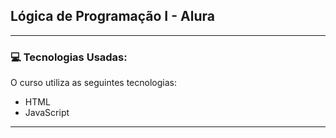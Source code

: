 ## Lógica de Programação I - Alura

--- 

### 💻 Tecnologias Usadas:

O curso utiliza as seguintes tecnologias:

- HTML
- JavaScript

---

